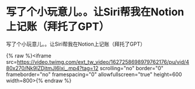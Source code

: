 # 写了个小玩意儿。。让Siri帮我在Notion上记账（拜托了GPT）

写了个小玩意儿。。让Siri帮我在Notion上记账（拜托了GPT）

 {% raw %}<iframe src=https://video.twimg.com/ext_tw_video/1627258698979762176/pu/vid/480x270/Nk9IZDjtmJI6lxi_.mp4?tag=12 scrolling="no" border="0" frameborder="no" framespacing="0" allowfullscreen="true" height=600 width=800></iframe>{% endraw %}
